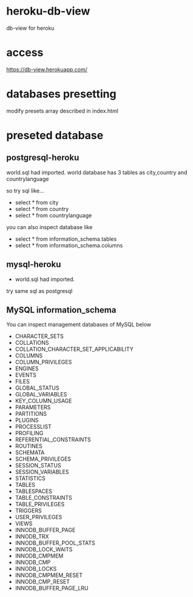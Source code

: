 # heroku-db-view
db-view for heroku

# access
https://db-view.herokuapp.com/

# databases presetting

modify presets array described in index.html

# preseted database

## postgresql-heroku
world.sql had imported.
world database has 3 tables as city,country and countrylanguage

so try sql like...

* select * from city
* select * from country
* select * from countrylanguage

you can also inspect database like

* select * from information_schema.tables
* select * from information_schema.columns


## mysql-heroku
* world.sql had imported.

try same sql as postgresql

## MySQL information_schema

You can inspect management databases of MySQL below

* CHARACTER_SETS
* COLLATIONS
* COLLATION_CHARACTER_SET_APPLICABILITY
* COLUMNS
* COLUMN_PRIVILEGES
* ENGINES
* EVENTS
* FILES
* GLOBAL_STATUS
* GLOBAL_VARIABLES
* KEY_COLUMN_USAGE
* PARAMETERS
* PARTITIONS
* PLUGINS
* PROCESSLIST
* PROFILING
* REFERENTIAL_CONSTRAINTS
* ROUTINES
* SCHEMATA
* SCHEMA_PRIVILEGES
* SESSION_STATUS
* SESSION_VARIABLES
* STATISTICS
* TABLES
* TABLESPACES
* TABLE_CONSTRAINTS
* TABLE_PRIVILEGES
* TRIGGERS
* USER_PRIVILEGES
* VIEWS
* INNODB_BUFFER_PAGE
* INNODB_TRX
* INNODB_BUFFER_POOL_STATS
* INNODB_LOCK_WAITS
* INNODB_CMPMEM
* INNODB_CMP
* INNODB_LOCKS
* INNODB_CMPMEM_RESET
* INNODB_CMP_RESET
* INNODB_BUFFER_PAGE_LRU
